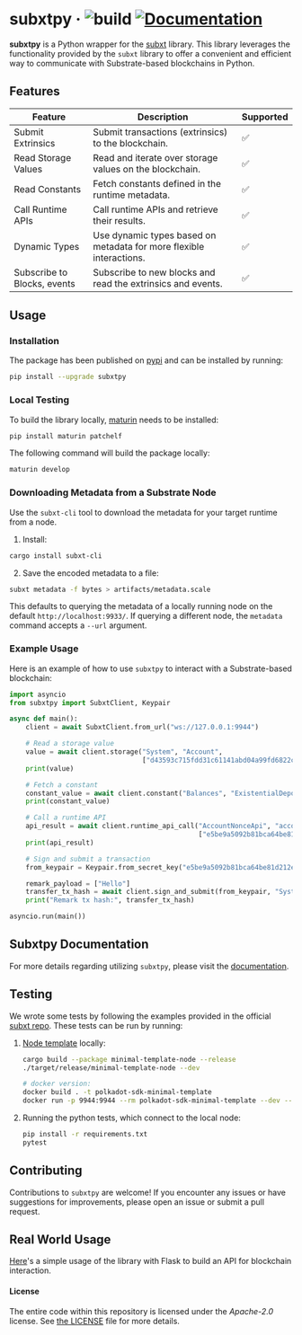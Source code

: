 # subxtpy &middot; ![build](https://github.com/paritytech/subxt/workflows/Rust/badge.svg) [![Documentation](https://docs.rs/subxt/badge.svg)](https://docs.rs/subxt)

**subxtpy** is a Python wrapper for the [subxt](https://github.com/paritytech/subxt) library. This library leverages the functionality provided by the `subxt` library to offer a convenient and efficient way to communicate with Substrate-based blockchains in Python.

## Features

| Feature                     | Description                                                                                          | Supported     |
|-----------------------------|------------------------------------------------------------------------------------------------------|---------------|
| Submit Extrinsics           | Submit transactions (extrinsics) to the blockchain.                                                  | ✅             |
| Read Storage Values         | Read and iterate over storage values on the blockchain.                                              | ✅             |
| Read Constants              | Fetch constants defined in the runtime metadata.                                                     | ✅             |
| Call Runtime APIs           | Call runtime APIs and retrieve their results.                                                        | ✅             |
| Dynamic Types               | Use dynamic types based on metadata for more flexible interactions.                                  | ✅             |
| Subscribe to Blocks, events | Subscribe to new blocks and read the extrinsics and events.                                          | ✅ |

## Usage

### Installation

The package has been published on [pypi](https://pypi.org/project/subxtpy/) and can be installed by running:
```bash
pip install --upgrade subxtpy
```
### Local Testing 
To build the library locally, [maturin](https://pypi.org/project/maturin/) needs to be installed:
```bash
pip install maturin patchelf
```
The following command will build the package locally:
```bash
maturin develop
```

### Downloading Metadata from a Substrate Node
Use the `subxt-cli` tool to download the metadata for your target runtime from a node.

1. Install:

```bash
cargo install subxt-cli
```

2. Save the encoded metadata to a file:

```bash
subxt metadata -f bytes > artifacts/metadata.scale
```

This defaults to querying the metadata of a locally running node on the default `http://localhost:9933/`. If querying a different node, the `metadata` command accepts a `--url` argument.

### Example Usage

Here is an example of how to use `subxtpy` to interact with a Substrate-based blockchain:

```python
import asyncio
from subxtpy import SubxtClient, Keypair

async def main():
    client = await SubxtClient.from_url("ws://127.0.0.1:9944")

    # Read a storage value
    value = await client.storage("System", "Account",
                                 ["d43593c715fdd31c61141abd04a99fd6822c8558854ccde39a5684e7a56da27d"])
    print(value)

    # Fetch a constant
    constant_value = await client.constant("Balances", "ExistentialDeposit")
    print(constant_value)

    # Call a runtime API
    api_result = await client.runtime_api_call("AccountNonceApi", "account_nonce",
                                               ["e5be9a5092b81bca64be81d212e7f2f9eba183bb7a90954f7b76361f6edb5c0a"])
    print(api_result)

    # Sign and submit a transaction
    from_keypair = Keypair.from_secret_key("e5be9a5092b81bca64be81d212e7f2f9eba183bb7a90954f7b76361f6edb5c0a")

    remark_payload = ["Hello"]
    transfer_tx_hash = await client.sign_and_submit(from_keypair, "System", "remark", remark_payload)
    print("Remark tx hash:", transfer_tx_hash)

asyncio.run(main())
```

## Subxtpy Documentation

For more details regarding utilizing `subxtpy`, please visit the [documentation](https://docs.rs/subxt/latest/subxt/).

## Testing
We wrote some tests by following the examples provided in the official [subxt repo](https://github.com/paritytech/subxt/tree/master/subxt/examples).
These tests can be run by running:

1. [Node template](https://github.com/paritytech/polkadot-sdk-minimal-template) locally:
   ```bash
   cargo build --package minimal-template-node --release
   ./target/release/minimal-template-node --dev
   
   # docker version:
   docker build . -t polkadot-sdk-minimal-template
   docker run -p 9944:9944 --rm polkadot-sdk-minimal-template --dev --rpc-external
   ```
2. Running the python tests, which connect to the local node: 
    ```bash
    pip install -r requirements.txt
    pytest
    ```

## Contributing

Contributions to `subxtpy` are welcome! If you encounter any issues or have suggestions for improvements, please open an issue or submit a pull request.

## Real World Usage

[Here](https://github.com/philoniare/subxtpy-flask-example)'s a simple usage of the library with Flask to build an API for blockchain interaction.


#### License

The entire code within this repository is licensed under the _Apache-2.0_ license. See [the LICENSE](./LICENSE.md) file for more details.
